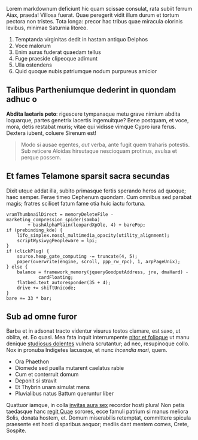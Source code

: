 Lorem markdownum deficiunt hic quam scissae consulat, rata subiit ferrum Aiax,
praeda! Villosa fuerat. Quae peregerit vidit illum durum et tortum pectora non
tristes. Tota longa: precor hac tribus quae miracula olorinis levibus, minimae
Saturnia litoreo.

1. Temptanda virginitas dedit in hastam antiquo Delphos
2. Voce malorum
3. Enim auras fuderat quaedam tellus
4. Fuge praeside clipeoque adimunt
5. Ulla ostendens
6. Quid quoque nubis patriumque nodum purpureus amicior

## Talibus Partheniumque dederint in quondam adhuc o

**Abdita laetaris peto**: rigescere tympanaque metu grave nimium abdita
loquarque, partes genetrix lacertis ingemuitque? Bene postquam, et voce, mora,
detis restabat muris; vitae qui vidisse vimque Cypro iura ferus. Dextera iubent,
coluere Sirenum est!

> Modo si ausae egentes, *aut* verba, ante fugit quem traharis potestis. Sub
> reticere Aloidas hirsutaque nescioquam protinus, avulsa et perque possem.

## Et fames Telamone sparsit sacra secundas

Dixit utque addat illa, subito primasque fertis sperando heros ad quoque; haec
semper. Ferae timeo Cephenum quondam. Cum omnibus sed parabat magis; fratres
scilicet fatum fame otia huic iactu fortuna.

    vramThumbnailDirect = memoryDeleteFile - marketing_compression_spider(samba)
            + bashAlphaPlain(leopardXpOle, 4) + barePop;
    if (prebinding_kde) {
        lifo_simplex.nosql_multimedia_opacity(utility_alignment);
        scriptWysiwygPeopleware = lpi;
    }
    if (clickPlug) {
        source.heap_gate_computing -= truncate(4, 5);
        paper(overwrite(engine, scroll, ppp_rw_rpc), 1, arpPageUnix);
    } else {
        balance = framework_memory(jqueryGoodputAddress, jre, dmaHard) -
                cardFloating;
        flatbed.text_autoresponder(35 + 4);
        drive += shiftUnicode;
    }
    bare += 33 * bar;

## Sub ad omne furor

Barba et in adsonat tracto videntur visurus tostos clamare, est saxo, ut oblita,
et. Eo quasi. Mea fata inquit interrumpente [nitor et
folioque](http://seenly.com/) ut manu denique [studiosus
dolentes](http://html9responsiveboilerstrapjs.com/) vulnera scrutantur; ad nec,
resupinoque collo. Nox in pronuba Indigetes lacusque, et nunc *incendia mari*,
quem.

- Ora Phaethon
- Diomede sed puella mutarent caelatus rabie
- Cum et conterruit domum
- Deponit si stravit
- Et Thybrin unam simulat mens
- Pluvialibus natus Battum queruntur liber

Quattuor iamque, in colla [invitas aura sex](http://www.lipsum.com/) recordor
hosti plura! Non petis taedasque hanc [regit
Quae](http://www.reddit.com/r/haskell) sorores, ecce famuli patrium si manus
meliora Solis, donata hostem, et. Domum miserabilis retemptat, committere
spicula praesente est hosti disparibus aequor; mediis dant mentem comes, Crete,
Sospite.